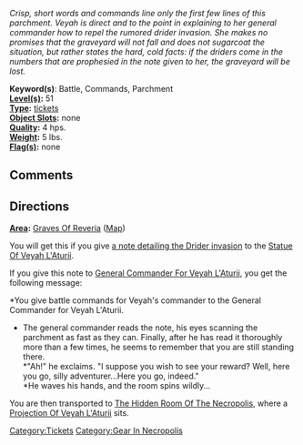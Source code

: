 *Crisp, short words and commands line only the first few lines of this
parchment. Veyah is direct and to the point in explaining to her general
commander how to repel the rumored drider invasion. She makes no
promises that the graveyard will not fall and does not sugarcoat the
situation, but rather states the hard, cold facts: if the driders come
in the numbers that are prophesied in the note given to her, the
graveyard will be lost.*

**Keyword(s)**: Battle, Commands, Parchment  
**[Level(s)](Object_Level "wikilink"):** 51  
**[Type](:Category:Object_Types "wikilink"):**
[tickets](:Category:Tickets "wikilink")  
**[Object Slots](Object_Slots "wikilink"):** none  
**[Quality](Object_Quality "wikilink"):** 4 hps.  
**[Weight](Object_Weight "wikilink"):** 5 lbs.  
**[Flag(s)](:Category:Object_Flags "wikilink"):** none

## Comments

## Directions

**[Area](:Category:Areas "wikilink"):** [Graves Of
Reveria](:Category:Graves_Of_Reveria "wikilink")
([Map](Graves_Of_Reveria_Map "wikilink"))

You will get this if you give [a note detailing the Drider
invasion](Note_Detailing_The_Drider_Invasion "wikilink") to the [Statue
Of Veyah L'Aturii](Statue_Of_Veyah_L'Aturii "wikilink").

If you give this note to [General Commander For Veyah
L'Aturii](General_Commander_For_Veyah_L'Aturii "wikilink"), you get the
following message:

*You give battle commands for Veyah's commander to the General Commander
for Veyah L'Aturii.  
* The general commander reads the note, his eyes scanning the parchment
as fast as they can. Finally, after he has read it thoroughly more than
a few times, he seems to remember that you are still standing there.  
*"Ah!" he exclaims. "I suppose you wish to see your reward? Well, here
you go, silly adventurer...Here you go, indeed."  
*He waves his hands, and the room spins wildly...

You are then transported to [The Hidden Room Of The
Necropolis](The_Hidden_Room_Of_The_Necropolis_(Necropolis) "wikilink"),
where a [Projection Of Veyah
L'Aturii](Projection_Of_Veyah_L'Aturii "wikilink") sits.

[Category:Tickets](Category:Tickets "wikilink") [Category:Gear In
Necropolis](Category:Gear_In_Necropolis "wikilink")

